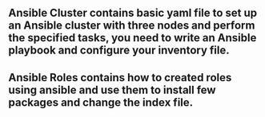 Ansible Cluster contains basic yaml file to set up an Ansible cluster with three nodes and perform the specified tasks, you need to write an 
Ansible playbook and configure your inventory file.
---------
Ansible Roles contains how to created roles using ansible and use them to install few packages and change the index file.
---------
